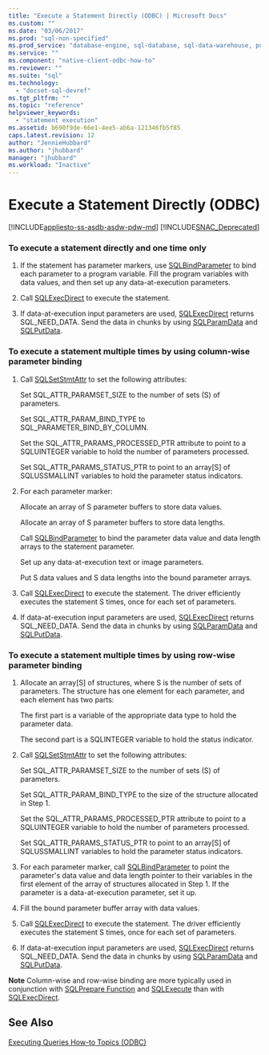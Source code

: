 ```yaml
---
title: "Execute a Statement Directly (ODBC) | Microsoft Docs"
ms.custom: ""
ms.date: "03/06/2017"
ms.prod: "sql-non-specified"
ms.prod_service: "database-engine, sql-database, sql-data-warehouse, pdw"
ms.service: ""
ms.component: "native-client-odbc-how-to"
ms.reviewer: ""
ms.suite: "sql"
ms.technology: 
  - "docset-sql-devref"
ms.tgt_pltfrm: ""
ms.topic: "reference"
helpviewer_keywords: 
  - "statement execution"
ms.assetid: b690f9de-66e1-4ee5-ab6a-121346fb5f85
caps.latest.revision: 12
author: "JennieHubbard"
ms.author: "jhubbard"
manager: "jhubbard"
ms.workload: "Inactive"
---
```

# Execute a Statement Directly (ODBC)
[!INCLUDE[appliesto-ss-asdb-asdw-pdw-md](../../../includes/appliesto-ss-asdb-asdw-pdw-md.md)]
[!INCLUDE[SNAC_Deprecated](../../../includes/snac-deprecated.md)]

    
### To execute a statement directly and one time only  
  
1.  If the statement has parameter markers, use [SQLBindParameter](../../../relational-databases/native-client-odbc-api/sqlbindparameter.md) to bind each parameter to a program variable. Fill the program variables with data values, and then set up any data-at-execution parameters.  
  
2.  Call [SQLExecDirect](http://go.microsoft.com/fwlink/?LinkId=58399) to execute the statement.  
  
3.  If data-at-execution input parameters are used, [SQLExecDirect](http://go.microsoft.com/fwlink/?LinkId=58399) returns SQL_NEED_DATA. Send the data in chunks by using [SQLParamData](http://go.microsoft.com/fwlink/?LinkId=58405) and [SQLPutData](../../../relational-databases/native-client-odbc-api/sqlputdata.md).  
  
### To execute a statement multiple times by using column-wise parameter binding  
  
1.  Call [SQLSetStmtAttr](../../../relational-databases/native-client-odbc-api/sqlsetstmtattr.md) to set the following attributes:  
  
     Set SQL_ATTR_PARAMSET_SIZE to the number of sets (S) of parameters.  
  
     Set SQL_ATTR_PARAM_BIND_TYPE to SQL_PARAMETER_BIND_BY_COLUMN.  
  
     Set the SQL_ATTR_PARAMS_PROCESSED_PTR attribute to point to a SQLUINTEGER variable to hold the number of parameters processed.  
  
     Set SQL_ATTR_PARAMS_STATUS_PTR to point to an array[S] of SQLUSSMALLINT variables to hold the parameter status indicators.  
  
2.  For each parameter marker:  
  
     Allocate an array of S parameter buffers to store data values.  
  
     Allocate an array of S parameter buffers to store data lengths.  
  
     Call [SQLBindParameter](../../../relational-databases/native-client-odbc-api/sqlbindparameter.md) to bind the parameter data value and data length arrays to the statement parameter.  
  
     Set up any data-at-execution text or image parameters.  
  
     Put S data values and S data lengths into the bound parameter arrays.  
  
3.  Call [SQLExecDirect](http://go.microsoft.com/fwlink/?LinkId=58399) to execute the statement. The driver efficiently executes the statement S times, once for each set of parameters.  
  
4.  If data-at-execution input parameters are used, [SQLExecDirect](http://go.microsoft.com/fwlink/?LinkId=58399) returns SQL_NEED_DATA. Send the data in chunks by using [SQLParamData](http://go.microsoft.com/fwlink/?LinkId=58405) and [SQLPutData](../../../relational-databases/native-client-odbc-api/sqlputdata.md).  
  
### To execute a statement multiple times by using row-wise parameter binding  
  
1.  Allocate an array[S] of structures, where S is the number of sets of parameters. The structure has one element for each parameter, and each element has two parts:  
  
     The first part is a variable of the appropriate data type to hold the parameter data.  
  
     The second part is a SQLINTEGER variable to hold the status indicator.  
  
2.  Call [SQLSetStmtAttr](../../../relational-databases/native-client-odbc-api/sqlsetstmtattr.md) to set the following attributes:  
  
     Set SQL_ATTR_PARAMSET_SIZE to the number of sets (S) of parameters.  
  
     Set SQL_ATTR_PARAM_BIND_TYPE to the size of the structure allocated in Step 1.  
  
     Set the SQL_ATTR_PARAMS_PROCESSED_PTR attribute to point to a SQLUINTEGER variable to hold the number of parameters processed.  
  
     Set SQL_ATTR_PARAMS_STATUS_PTR to point to an array[S] of SQLUSSMALLINT variables to hold the parameter status indicators.  
  
3.  For each parameter marker, call [SQLBindParameter](../../../relational-databases/native-client-odbc-api/sqlbindparameter.md) to point the parameter's data value and data length pointer to their variables in the first element of the array of structures allocated in Step 1. If the parameter is a data-at-execution parameter, set it up.  
  
4.  Fill the bound parameter buffer array with data values.  
  
5.  Call [SQLExecDirect](http://go.microsoft.com/fwlink/?LinkId=58399) to execute the statement. The driver efficiently executes the statement S times, once for each set of parameters.  
  
6.  If data-at-execution input parameters are used, [SQLExecDirect](http://go.microsoft.com/fwlink/?LinkId=58399) returns SQL_NEED_DATA. Send the data in chunks by using [SQLParamData](http://go.microsoft.com/fwlink/?LinkId=58405) and [SQLPutData](../../../relational-databases/native-client-odbc-api/sqlputdata.md).  
  
 **Note** Column-wise and row-wise binding are more typically used in conjunction with [SQLPrepare Function](http://go.microsoft.com/fwlink/?LinkId=59360) and [SQLExecute](http://go.microsoft.com/fwlink/?LinkId=58400) than with [SQLExecDirect](http://go.microsoft.com/fwlink/?LinkId=58399).  
  
## See Also  
 [Executing Queries How-to Topics &#40;ODBC&#41;](../../../relational-databases/native-client-odbc-how-to/execute-queries/executing-queries-how-to-topics-odbc.md)  
  
  
